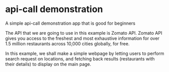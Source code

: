 # api-call demonstration
A simple api-call demonstration app that is good for beginners

The API that we are going to use in this example is Zomato API. Zomato API gives you access to the freshest and most exhaustive information for over 1.5 million restaurants across 10,000 cities globally, for free.

In this example, we shall make a simple webpage by letting users to perform search request on locations, and fetching back results (restaurants with their details) to display on the main page.

